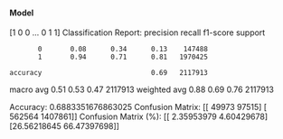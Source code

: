 #### Model
[1 0 0 ... 0 1 1]
Classification Report:
              precision    recall  f1-score   support

           0       0.08      0.34      0.13    147488
           1       0.94      0.71      0.81   1970425

    accuracy                           0.69   2117913
   macro avg       0.51      0.53      0.47   2117913
weighted avg       0.88      0.69      0.76   2117913

Accuracy: 0.6883351676863025
Confusion Matrix:
[[  49973   97515]
 [ 562564 1407861]]
Confusion Matrix (%):
[[ 2.35953979  4.60429678]
 [26.56218645 66.47397698]]
